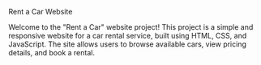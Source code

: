 Rent a Car Website

Welcome to the "Rent a Car" website project! This project is a simple and responsive website for a car rental service, built using HTML, CSS, and JavaScript. 
The site allows users to browse available cars, view pricing details, and book a rental.
